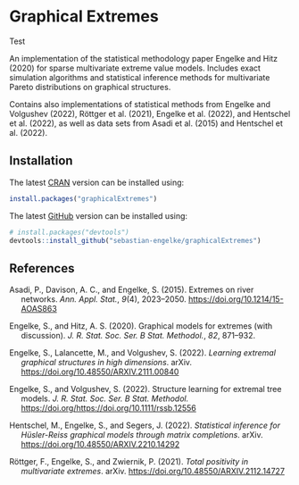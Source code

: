 
<!-- README.md is generated from README.Rmd, using `rmarkdown::render()`. Please edit that file -->

# Graphical Extremes

Test

An implementation of the statistical methodology paper Engelke and Hitz
(2020) for sparse multivariate extreme value models. Includes exact
simulation algorithms and statistical inference methods for multivariate
Pareto distributions on graphical structures.

Contains also implementations of statistical methods from Engelke and
Volgushev (2022), Röttger et al. (2021), Engelke et al. (2022), and
Hentschel et al. (2022), as well as data sets from Asadi et al. (2015)
and Hentschel et al. (2022).

## Installation

The latest [CRAN](https://cran.r-project.org/package=graphicalExtremes)
version can be installed using:

``` r
install.packages("graphicalExtremes")
```

The latest
[GitHub](https://github.com/sebastian-engelke/graphicalExtremes) version
can be installed using:

``` r
# install.packages("devtools")
devtools::install_github("sebastian-engelke/graphicalExtremes")
```

## References

<div id="refs" class="references csl-bib-body hanging-indent"
line-spacing="2">

<div id="ref-asadi2015" class="csl-entry">

Asadi, P., Davison, A. C., and Engelke, S. (2015). Extremes on river
networks. *Ann. Appl. Stat.*, *9*(4), 2023–2050.
<https://doi.org/10.1214/15-AOAS863>

</div>

<div id="ref-eng2019" class="csl-entry">

Engelke, S., and Hitz, A. S. (2020). Graphical models for extremes (with
discussion). *J. R. Stat. Soc. Ser. B Stat. Methodol.*, *82*, 871–932.

</div>

<div id="ref-eng2022a" class="csl-entry">

Engelke, S., Lalancette, M., and Volgushev, S. (2022). *Learning
extremal graphical structures in high dimensions*. arXiv.
<https://doi.org/10.48550/ARXIV.2111.00840>

</div>

<div id="ref-eng2020" class="csl-entry">

Engelke, S., and Volgushev, S. (2022). Structure learning for extremal
tree models. *J. R. Stat. Soc. Ser. B Stat. Methodol.*
https://doi.org/<https://doi.org/10.1111/rssb.12556>

</div>

<div id="ref-hen2022" class="csl-entry">

Hentschel, M., Engelke, S., and Segers, J. (2022). *Statistical
inference for Hüsler-Reiss graphical models through matrix completions*.
arXiv. <https://doi.org/10.48550/ARXIV.2210.14292>

</div>

<div id="ref-roe2021" class="csl-entry">

Röttger, F., Engelke, S., and Zwiernik, P. (2021). *Total positivity in
multivariate extremes*. arXiv.
<https://doi.org/10.48550/ARXIV.2112.14727>

</div>

</div>
